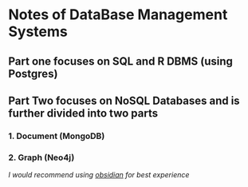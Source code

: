 # Notes of DataBase Management Systems

## Part one focuses on SQL and R DBMS (using Postgres)

## Part Two focuses on NoSQL Databases and is further divided into two parts

### 1.  Document (MongoDB)
### 2.  Graph (Neo4j)

*I would recommend using [obsidian](obsidian.md) for best experience* 